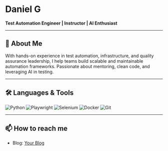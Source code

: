# Daniel G

**Test Automation Engineer | Instructor | AI Enthusiast**

---

## 🧠 About Me

With hands-on experience in test automation, infrastructure, and quality assurance leadership, I help teams build scalable and maintainable automation frameworks. Passionate about mentoring, clean code, and leveraging AI in testing.

---

## 🛠️ Languages & Tools

![Python](https://img.shields.io/badge/Python-3776AB?style=for-the-badge&logo=python&logoColor=white)
![Playwright](https://img.shields.io/badge/Playwright-2EAD33?style=for-the-badge&logo=playwright&logoColor=white)
![Selenium](https://img.shields.io/badge/Selenium-43B02A?style=for-the-badge&logo=selenium&logoColor=white)
![Docker](https://img.shields.io/badge/Docker-2496ED?style=for-the-badge&logo=docker&logoColor=white)
![Git](https://img.shields.io/badge/Git-F05032?style=for-the-badge&logo=git&logoColor=white)

---

## 📫 How to reach me

- Blog: [Your Blog](http://danielgold.net)
